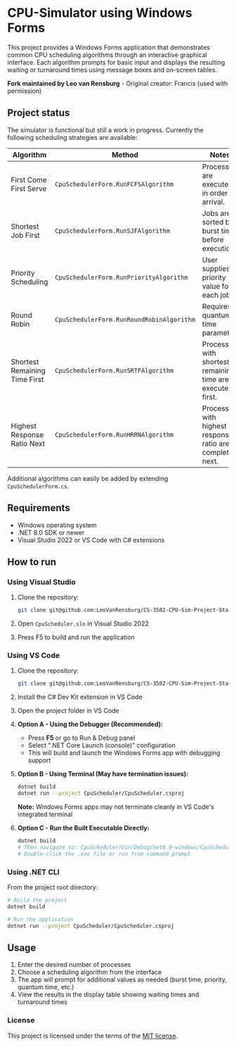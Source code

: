 # CPU-Simulator using Windows Forms

This project provides a Windows Forms application that demonstrates common CPU scheduling algorithms through an interactive graphical interface. Each algorithm prompts for basic input and displays the resulting waiting or turnaround times using message boxes and on-screen tables.

**Fork maintained by Leo van Rensburg** - Original creator: Francis (used with permission)

## Project status

The simulator is functional but still a work in progress. Currently the following scheduling strategies are available:

| Algorithm | Method | Notes |
|-----------|--------|-------|
| First Come First Serve | `CpuSchedulerForm.RunFCFSAlgorithm` | Processes are executed in order of arrival. |
| Shortest Job First | `CpuSchedulerForm.RunSJFAlgorithm` | Jobs are sorted by burst time before execution. |
| Priority Scheduling | `CpuSchedulerForm.RunPriorityAlgorithm` | User supplies a priority value for each job. |
| Round Robin | `CpuSchedulerForm.RunRoundRobinAlgorithm` | Requires a quantum time parameter. |
| Shortest Remaining Time First | `CpuSchedulerForm.RunSRTFAlgorithm` | Processes with shortest remaining time are executed first. |
| Highest Response Ratio Next | `CpuSchedulerForm.RunHRRNAlgorithm` | Processes with highest response ratio are completed next. |

Additional algorithms can easily be added by extending `CpuSchedulerForm.cs`.

## Requirements

- Windows operating system
- .NET 8.0 SDK or newer
- Visual Studio 2022 or VS Code with C# extensions

## How to run

### Using Visual Studio

1. Clone the repository:

   ```bash
   git clone git@github.com:LeoVanRensburg/CS-3502-CPU-Sim-Project-StartingPoint.git
   ```

2. Open `CpuScheduler.sln` in Visual Studio 2022
3. Press F5 to build and run the application

### Using VS Code

1. Clone the repository:

   ```bash
   git clone git@github.com:LeoVanRensburg/CS-3502-CPU-Sim-Project-StartingPoint.git
   ```

2. Install the C# Dev Kit extension in VS Code

3. Open the project folder in VS Code

4. **Option A - Using the Debugger (Recommended):**
   - Press **F5** or go to Run & Debug panel
   - Select ".NET Core Launch (console)" configuration
   - This will build and launch the Windows Forms app with debugging support

5. **Option B - Using Terminal (May have termination issues):**

   ```bash
   dotnet build
   dotnet run --project CpuScheduler/CpuScheduler.csproj
   ```

   **Note:** Windows Forms apps may not terminate cleanly in VS Code's integrated terminal

6. **Option C - Run the Built Executable Directly:**

   ```bash
   dotnet build
   # Then navigate to: CpuScheduler/bin/Debug/net8.0-windows/CpuScheduler.exe
   # Double-click the .exe file or run from command prompt
   ```

### Using .NET CLI

From the project root directory:

```bash
# Build the project
dotnet build

# Run the application
dotnet run --project CpuScheduler/CpuScheduler.csproj
```

## Usage

1. Enter the desired number of processes
2. Choose a scheduling algorithm from the interface
3. The app will prompt for additional values as needed (burst time, priority, quantum time, etc.)
4. View the results in the display table showing waiting times and turnaround times

### License

This project is licensed under the terms of the [MIT license](LICENSE.txt).
